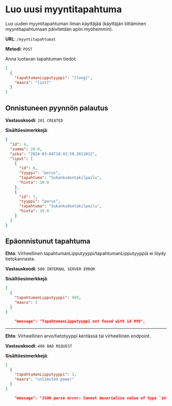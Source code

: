 # Luo uusi myyntitapahtuma

Luo uuden myyntitapahtuman ilman käyttäjää (käyttäjän liittäminen myyntitapahtumaan päivitetään apiin myöhemmin).

**URL**: `/myyntitapahtumat`

**Metodi**: `POST`

Anna luotavan tapahtuman tiedot:

```json
[
  {
    "tapahtumanLipputyyppi": "[long]",
    "maara": "[int]"
  }
]
```

## Onnistuneen pyynnön palautus

**Vastauskoodi**: `201 CREATED`

**Sisältöesimerkkejä**:

```json
{
  "id": 4,
  "summa": 20.0,
  "aika": "2024-03-04T18:43:59.2011012",
  "liput": [
    {
      "id": 6,
      "tyyppi": "perus",
      "tapahtuma": "Sukankudontakilpailu",
      "hinta": 10.0
    },
    {
      "id": 7,
      "tyyppi": "perus",
      "tapahtuma": "Sukankudontakilpailu",
      "hinta": 10.0
    }
  ]
}
```

## Epäonnistunut tapahtuma

**Ehto**: Virheellinen tapahtumanLipputyyppi/tapahtumanLipputyyppiä ei löydy tietokannasta.

**Vastauskoodi**: `500 INTERNAL SERVER ERROR`

**Sisältöesimerkkejä**:

```json
[
  {
    "tapahtumanLipputyyppi": 999,
    "maara": 2
  }
]
```

```json
    "message": "TapahtumanLipputyyppi not found with id 999",
```

---

**Ehto**: Virheellinen arvo/tietotyyppi kentässä tai virheellinen endpoint.

**Vastauskoodi**: `400 BAD REQUEST`

**Sisältöesimerkkejä**:

```json
[
  {
    "tapahtumanLipputyyppi": 1,
    "maara": "unlimited power"
  }
]
```

```json
    "message": "JSON parse error: Cannot deserialize value of type `int`  from String \"unlimited power\": not a valid `int` value",
```
